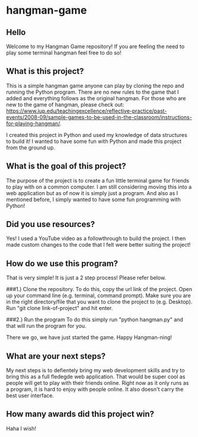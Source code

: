 # hangman-game

## Hello 
Welcome to my Hangman Game repository! If you are feeling the need to play some terminal hangman feel free to do so! 

## What is this project? 
This is a simple hangman game anyone can play by cloning the repo and running the Python program. There are no new rules to the game that I added and everything follows as the original hangman. For those who are new to the game of hangman, please check out: https://www.iup.edu/teachingexcellence/reflective-practice/past-events/2008-09/sample-games-to-be-used-in-the-classroom/instructions-for-playing-hangman/.

I created this project in Python and used my knowledge of data structures to build it! I wanted to have some fun with Python and made this project from the ground up. 

## What is the goal of this project?
The purpose of the project is to create a fun little terminal game for friends to play with on a common computer. I am still considering moving this into a web application but as of now it is simply just a program. And also as I mentioned before, I simply wanted to have some fun programming with Python! 

## Did you use resources? 
Yes! I used a YouTube video as a followthrough to build the project. I then made custom changes to the code that I felt were better suiting the project! 

## How do we use this program? 
That is very simple! It is just a 2 step process! Please refer below.

###1.) Clone the repository. 
To do this, copy the url link of the project. Open up your command line (e.g. terminal, command prompt). Make sure you are in the right directory/file that you want to clone the project to (e.g. Desktop). Run "git clone link-of-project" and hit enter. 

###2.) Run the program
To do this simply run "python hangman.py" and that will run the program for you. 

There we go, we have just started the game. Happy Hangman-ning!

## What are your next steps?
My next steps is to defientely bring my web development skills and try to bring this as a full fledegde web application. That would be super cool as people will get to play with their friends online. Right now as it only runs as a program, it is hard to enjoy with people online. It also doesn't carry the best user interface. 

## How many awards did this project win? 
Haha I wish! 

